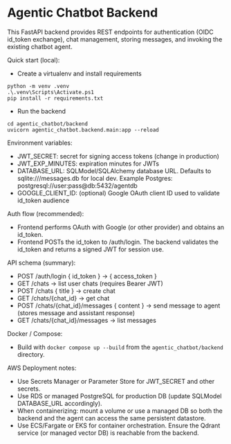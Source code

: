 # Agentic Chatbot Backend

This FastAPI backend provides REST endpoints for authentication (OIDC id_token exchange), chat management, storing messages, and invoking the existing chatbot agent.

Quick start (local):

- Create a virtualenv and install requirements

```pwsh
python -m venv .venv
.\.venv\Scripts\Activate.ps1
pip install -r requirements.txt
```

- Run the backend

```pwsh
cd agentic_chatbot/backend
uvicorn agentic_chatbot.backend.main:app --reload
```

Environment variables:
- JWT_SECRET: secret for signing access tokens (change in production)
- JWT_EXP_MINUTES: expiration minutes for JWTs
- DATABASE_URL: SQLModel/SQLAlchemy database URL. Defaults to sqlite:///messages.db for local dev. Example Postgres: postgresql://user:pass@db:5432/agentdb
- GOOGLE_CLIENT_ID: (optional) Google OAuth client ID used to validate id_token audience

Auth flow (recommended):
- Frontend performs OAuth with Google (or other provider) and obtains an id_token.
- Frontend POSTs the id_token to /auth/login. The backend validates the id_token and returns a signed JWT for session use.

API schema (summary):
- POST /auth/login { id_token } -> { access_token }
- GET /chats -> list user chats (requires Bearer JWT)
- POST /chats { title } -> create chat
- GET /chats/{chat_id} -> get chat
- POST /chats/{chat_id}/messages { content } -> send message to agent (stores message and assistant response)
- GET /chats/{chat_id}/messages -> list messages

Docker / Compose:
- Build with `docker compose up --build` from the `agentic_chatbot/backend` directory.

AWS Deployment notes:
- Use Secrets Manager or Parameter Store for JWT_SECRET and other secrets.
- Use RDS or managed PostgreSQL for production DB (update SQLModel DATABASE_URL accordingly).
- When containerizing: mount a volume or use a managed DB so both the backend and the agent can access the same persistent datastore.
- Use ECS/Fargate or EKS for container orchestration. Ensure the Qdrant service (or managed vector DB) is reachable from the backend.
